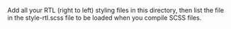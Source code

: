 Add all your RTL (right to left) styling files in this directory, then list the
file in the style-rtl.scss file to be loaded when you compile  SCSS files.
